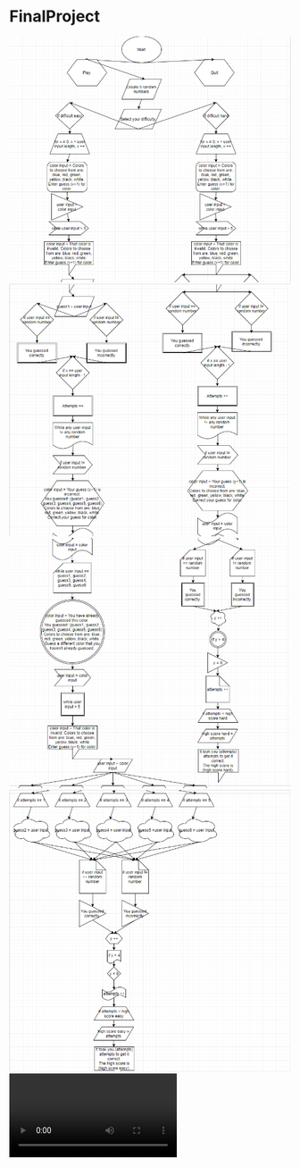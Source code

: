 # FinalProject
<img src="Flow Chart pt1.PNG" alt="Flow chart pt1">
<img src="Flow Chart pt2.PNG" alt="Flow chart pt2">
<img src="Flow Chart pt3.PNG" alt="Flow chart pt3">
<img src="Flow Chart pt4.PNG" alt="Flow chart pt4">
<video src="https://youtu.be/xsqxl-bhO1s" type="video/mp4">
